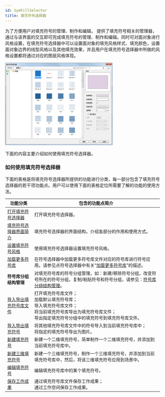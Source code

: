 ```yaml
---
id: SymFillSelector
title: 填充符号选择器
---
```

为了方便用户对填充符号的管理、制作和编辑，
提供了填充符号相关的管理器，通过与该界面的交互即可完成填充符号的管理、制作和编辑。同时可对面对象进行风格设置，在填充符号选择器中可以设置面对象的填充风格样式、填充颜色，设置面对象边界的线型风格以及其他填充效果，并且用户在填充符号选择器中所做的风格设置都将通过对应的图层风格体现。

![](img/SymFillSelector.png)  

  
下面的内容主要介绍如何使用填充符号选择器。

### 如何使用填充符号选择器

下面的表格是将填充符号选择器所提供的功能进行分类，每一部分包含了填充符号选择器的若干项功能点。用户可以使用下面的表格定位所需要了解的功能的使用方法。



功能分类 | 包含的功能点简介  
---|---  
[打开填充符号选择器](SymFillSelector1.htm) | 打开填充符号选择器。  
[填充符号选择器界面简介](SymFillSelector2.htm) | 填充符号选择器的界面结构，介绍各部分的作用和使用方式。  
[设置填充符号风格](SymFillSelector3.htm) | 使用填充符号选择器设置填充符号风格。  
[加载更多符号库](SymMarkerSelector4.htm) |在符号选择器中加载更多符号库文件对应的符号库进行符号应用。请参见点符号选择器中有关“[加载更多符号库](SymMarkerSelector4.htm)”的描述。  
**符号库分组结构管理** |对填充符号库的符号分组管理，如：新建/移除符号分组，改变符号所在的符号分组，复制/粘贴符号和符号分组，请参见：[符号库分组结构管理](SymMarkerManager3.htm)。  
[导入导出填充符号库文件](SymFillManager3.htm) | 打开填充符号库文件；<br> 加载默认填充符号库； <br>  导入填充符号库文件；<br>将当前填充符号库导出为填充符号库文件；<br> 导出指定填充符号分组中的填充符号到填充符号库文件。  
[导入导出填充符号](SymFillManager4.htm) |将其他填充符号库文件中的符号导入到当前填充符号库中；<br>将指定的填充符号导出为图片。  
[新建填充符号](SymFillManager5.htm) |新建一个二维填充符号，简单制作一个二维填充符号，并添加到当前填充符号库中。  
[新建三维填充符号](SymFillManager8.htm) |新建一个三维填充符号，制作一个三维填充符号，并添加到当前填充符号库中，然后，将该三维填充符号应用到场景中。  
[编辑填充符号](SymFillManager6.htm) | 编辑填充符号库中的某个填充符号。  
[保存工作成果](SymFillManager7.htm) | 通过填充符号库文件保存工作成果；<br>  通过工作空间保存工作成果。  
  
